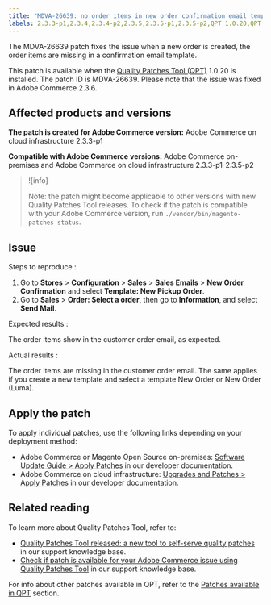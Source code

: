 ```yaml
---
title: "MDVA-26639: no order items in new order confirmation email template"
labels: 2.3.3-p1,2.3.4,2.3.4-p2,2.3.5,2.3.5-p1,2.3.5-p2,QPT 1.0.20,QPT patches,Magento Commerce,Magento Commerce Cloud,Quality Patches Tool,confirmation email template,new order,order items missing,Adobe Commerce,cloud infrastructure,on-premises
---
```


The MDVA-26639 patch fixes the issue when a new order is created, the order items are missing in a confirmation email template.

This patch is available when the [Quality Patches Tool (QPT)](https://support.magento.com/hc/en-us/articles/360047139492) 1.0.20 is installed. The patch ID is MDVA-26639. Please note that the issue was fixed in Adobe Commerce 2.3.6.

## Affected products and versions

 **The patch is created for Adobe Commerce version:** Adobe Commerce on cloud infrastructure 2.3.3-p1

 **Compatible with Adobe Commerce versions:** Adobe Commerce on-premises and Adobe Commerce on cloud infrastructure 2.3.3-p1-2.3.5-p2

>![info]
>
>Note: the patch might become applicable to other versions with new Quality Patches Tool releases. To check if the patch is compatible with your Adobe Commerce version, run `./vendor/bin/magento-patches status`.

## Issue

 <span class="wysiwyg-underline">Steps to reproduce</span> :

1. Go to **Stores** > **Configuration** > **Sales** > **Sales Emails** > **New Order Confirmation** and select **Template: New Pickup Order**.
1. Go to **Sales** > **Order: Select a order**, then go to **Information**, and select **Send Mail**.

 <span class="wysiwyg-underline">Expected results</span> :

The order items show in the customer order email, as expected.

 <span class="wysiwyg-underline">Actual results</span> :

The order items are missing in the customer order email. The same applies if you create a new template and select a template New Order or New Order (Luma).

## Apply the patch

To apply individual patches, use the following links depending on your deployment method:

* Adobe Commerce or Magento Open Source on-premises: [Software Update Guide > Apply Patches](https://devdocs.magento.com/guides/v2.4/comp-mgr/patching/mqp.html) in our developer documentation.
* Adobe Commerce on cloud infrastructure: [Upgrades and Patches > Apply Patches](https://devdocs.magento.com/cloud/project/project-patch.html) in our developer documentation.

## Related reading

To learn more about Quality Patches Tool, refer to:

* [Quality Patches Tool released: a new tool to self-serve quality patches](https://support.magento.com/hc/en-us/articles/360047139492) in our support knowledge base.
* [Check if patch is available for your Adobe Commerce issue using Quality Patches Tool](https://support.magento.com/hc/en-us/articles/360047125252) in our support knowledge base.

For info about other patches available in QPT, refer to the [Patches available in QPT](https://support.magento.com/hc/en-us/sections/360010506631-Patches-available-in-MQP-tool-) section.
